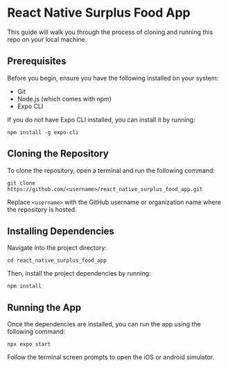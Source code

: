 # React Native Surplus Food App

This guide will walk you through the process of cloning and running this repo on your local machine.

## Prerequisites

Before you begin, ensure you have the following installed on your system:
- Git
- Node.js (which comes with npm)
- Expo CLI

If you do not have Expo CLI installed, you can install it by running:

```
npm install -g expo-cli
```

## Cloning the Repository

To clone the repository, open a terminal and run the following command:

```
git clone https://github.com/<username>/react_native_surplus_food_app.git
```

Replace `<username>` with the GitHub username or organization name where the repository is hosted.

## Installing Dependencies
Navigate into the project directory:

```
cd react_native_surplus_food_app
```

Then, install the project dependencies by running:

```
npm install
```

## Running the App
Once the dependencies are installed, you can run the app using the following command:

```
npx expo start
```

Follow the terminal screen prompts to open the iOS or android simulator.